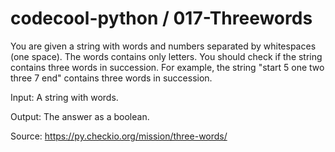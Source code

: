 # codecool-python / 017-Threewords

You are given a string with words and numbers separated by whitespaces (one space). The words contains only letters. You should check if the string contains three words in succession. For example, the string "start 5 one two three 7 end" contains three words in succession.

Input: A string with words.

Output: The answer as a boolean.

Source: https://py.checkio.org/mission/three-words/